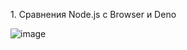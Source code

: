 <p alight="center">
	1. Сравнения Node.js с Browser и Deno 
</p>

![image](https://user-images.githubusercontent.com/85451719/186795433-5b4955fa-c324-4303-9d73-0431979998d4.png)
